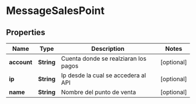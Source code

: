 # MessageSalesPoint

## Properties
Name | Type | Description | Notes
------------ | ------------- | ------------- | -------------
**account** | **String** | Cuenta donde se realziaran los pagos |  [optional]
**ip** | **String** | Ip desde la cual se accedera al API |  [optional]
**name** | **String** | Nombre del punto de venta |  [optional]
